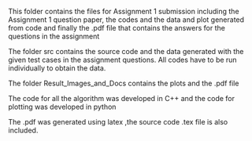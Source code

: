 This folder contains the files for Assignment 1 submission including the Assignment 1 question paper, the codes and the data and plot generated from code and finally the .pdf file that contains the answers for the questions in the assignment

The folder src contains the source code and the data generated with the given test cases in the assignment questions. All codes have to be run individually to obtain the data.

The folder Result_Images_and_Docs contains the plots and the .pdf file 

The code for all the algorithm was developed in C++ and the code for plotting was developed in python

The .pdf was generated using latex ,the source code .tex file is also included.